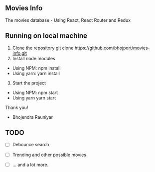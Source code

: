 ## Movies Info
The movies database - Using React, React Router and Redux

## Running on local machine
1. Clone the repository
  git clone https://github.com/bhojport/movies-info.git
2. Install node modules
  - Using NPM:
  npm install
  - Using yarn:
  yarn install
3. Start the project
  - Using NPM:
  npm start
  - Using yarn
  yarn start

Thank you!
- Bhojendra Rauniyar

## TODO

* [ ] Debounce search
* [ ] Trending and other possible movies
* [ ] ... and a lot more.

